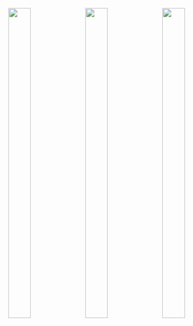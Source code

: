 <p float="center>
          
<img src="https://user-images.githubusercontent.com/113609040/210040596-19a974e5-a1c9-4da7-a54e-a68404ed17e0.png" width=22% height=35%>

<img src="https://user-images.githubusercontent.com/113609040/217153032-01b0edf5-1f5b-4083-bdc4-4ebee57e2c64.png" width=30% height=40%>

<img src="https://user-images.githubusercontent.com/113609040/217153041-6d6897c7-991e-4adc-ad83-a10429664eb0.png" width=30% height=40%>


<img src="https://user-images.githubusercontent.com/113609040/217153050-035583ed-8755-496a-8b49-6ad7e8116b73.png" width=30% height=40%>

</p>
